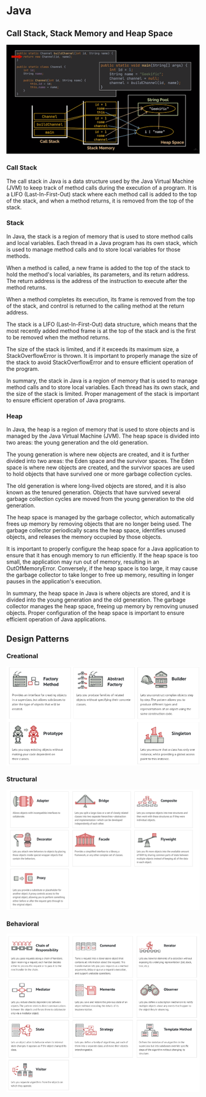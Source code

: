 # Java

## Call Stack, Stack Memory and Heap Space

![Callstack, Stack and Heap](./assets/callstack-stack-heap.png)

### Call Stack

The call stack in Java is a data structure used by the Java Virtual Machine (JVM) to keep track of method calls during the execution of a program. It is a LIFO (Last-In-First-Out) stack where each method call is added to the top of the stack, and when a method returns, it is removed from the top of the stack.

### Stack 

In Java, the stack is a region of memory that is used to store method calls and local variables. Each thread in a Java program has its own stack, which is used to manage method calls and to store local variables for those methods.

When a method is called, a new frame is added to the top of the stack to hold the method's local variables, its parameters, and its return address. The return address is the address of the instruction to execute after the method returns.

When a method completes its execution, its frame is removed from the top of the stack, and control is returned to the calling method at the return address.

The stack is a LIFO (Last-In-First-Out) data structure, which means that the most recently added method frame is at the top of the stack and is the first to be removed when the method returns.

The size of the stack is limited, and if it exceeds its maximum size, a StackOverflowError is thrown. It is important to properly manage the size of the stack to avoid StackOverflowError and to ensure efficient operation of the program.

In summary, the stack in Java is a region of memory that is used to manage method calls and to store local variables. Each thread has its own stack, and the size of the stack is limited. Proper management of the stack is important to ensure efficient operation of Java programs.

### Heap 

In Java, the heap is a region of memory that is used to store objects and is managed by the Java Virtual Machine (JVM). The heap space is divided into two areas: the young generation and the old generation.

The young generation is where new objects are created, and it is further divided into two areas: the Eden space and the survivor spaces. The Eden space is where new objects are created, and the survivor spaces are used to hold objects that have survived one or more garbage collection cycles.

The old generation is where long-lived objects are stored, and it is also known as the tenured generation. Objects that have survived several garbage collection cycles are moved from the young generation to the old generation.

The heap space is managed by the garbage collector, which automatically frees up memory by removing objects that are no longer being used. The garbage collector periodically scans the heap space, identifies unused objects, and releases the memory occupied by those objects.

It is important to properly configure the heap space for a Java application to ensure that it has enough memory to run efficiently. If the heap space is too small, the application may run out of memory, resulting in an OutOfMemoryError. Conversely, if the heap space is too large, it may cause the garbage collector to take longer to free up memory, resulting in longer pauses in the application's execution.

In summary, the heap space in Java is where objects are stored, and it is divided into the young generation and the old generation. The garbage collector manages the heap space, freeing up memory by removing unused objects. Proper configuration of the heap space is important to ensure efficient operation of Java applications.

## Design Patterns 

### Creational

![Creational Design Patterns](./assets/design-patterns--creational.png)

### Structural

![Structural Design Patterns](./assets/design-patterns--structural.png)

### Behavioral 

![Behavioral Design Patterns](./assets/design-patterns--behavioral.png)

